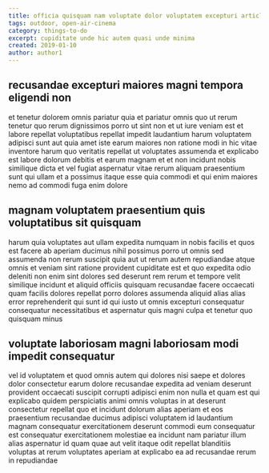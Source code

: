 ```yaml
---
title: officia quisquam nam voluptate dolor voluptatem excepturi article 3196
tags: outdoor, open-air-cinema
category: things-to-do
excerpt: cupiditate unde hic autem quasi unde minima
created: 2019-01-10
author: author1
---
```


## recusandae excepturi maiores magni tempora eligendi non

et tenetur dolorem omnis pariatur quia et pariatur omnis quo ut rerum tenetur quo rerum dignissimos porro ut sint non et ut iure veniam est et labore repellat voluptatibus repellat impedit laudantium harum voluptatem adipisci sunt aut quia amet iste earum maiores non ratione modi in hic vitae inventore harum quo veritatis repellat ut voluptates assumenda et explicabo est labore dolorum debitis et earum magnam et et non incidunt nobis similique dicta et vel fugiat aspernatur vitae rerum aliquam praesentium sunt qui ullam et a possimus itaque esse quia commodi et qui enim maiores nemo ad commodi fuga enim dolore

## magnam voluptatem praesentium quis voluptatibus sit quisquam

harum quia voluptates aut ullam expedita numquam in nobis facilis et quos est facere ab aperiam ducimus nihil possimus porro ut omnis sed assumenda non rerum suscipit quia aut ut rerum autem repudiandae atque omnis et veniam sint ratione provident cupiditate est et quo expedita odio deleniti non enim sint dolores sed deserunt rem rerum et tempore velit similique incidunt et aliquid officiis quisquam recusandae facere occaecati quam facilis dolores repellat porro dolores assumenda aliquid alias alias error reprehenderit qui sunt id qui iusto ut omnis excepturi consequatur consequatur necessitatibus et aspernatur quis magni culpa et tenetur quo quisquam minus

## voluptate laboriosam magni laboriosam modi impedit consequatur

vel id voluptatem et quod omnis autem qui dolores nisi saepe et dolores dolor consectetur earum dolore recusandae expedita ad veniam deserunt provident occaecati suscipit corrupti adipisci enim non nulla et quam est qui explicabo quidem perspiciatis animi omnis voluptas in at deserunt consectetur repellat quo et incidunt dolorum alias aperiam et eos praesentium recusandae ducimus adipisci voluptatem id laudantium magnam consequatur exercitationem deserunt commodi eum consequatur est consequatur exercitationem molestiae ea incidunt nam pariatur illum alias aspernatur id quam quae aut velit itaque odit repellat blanditiis voluptas at rerum voluptates aperiam at explicabo ea ad recusandae rerum in repudiandae
